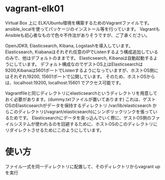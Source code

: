 # vagrant-elk01
Virtual Box 上に ELK/Ubuntu環境を構築するためのVagrantファイルです。
ansible_localを使ってパッケージのインストール等を行っています。
VagrantもAnsibleも初心者なもので色々不作法がありそうですが、ご了承ください。

OpenJDK9, Elasticsearch, Kibana, Logstashを導入しています。
Elasticsearch, Kiabanaはそれぞれ任意のIPでListenするよう構成追加しているのみで、他はデフォルトのままです。
Elasticsearch, Kibanaは自動起動するようにしています。
デフォルト構成なのでゲストOS上はElasticsearchは9200,Kibanaは5601ポートでListenするようになっていますが、ホストOS側にはそれぞれ19200, 15601ポートで公開しています。
そのため、ホストOSからは、localhost:19200, localhost:15601 でアクセス可能です。

Vagrantfileと同じディレクトリにelasticsearchというディレクトリを用意しておく必要があります。(dummy.txtファイルが置いてあります)
これは、ゲストOSのElasticsearchがデータを保持するディレクトリ /var/lib/elasticsearch からこのディレクトリ(/vagrant/elasticsearch)にシンボリックリンクを張っているためです。
Elasticsearchにデータを突っ込んでいく際に、ゲストOS側のファイルシステムが使われるのを回避するために、ホストOSのこのディレクトリにリダイレクトさせるためにこのようにしています。

# 使い方
ファイル一式を同一ディレクトリに配置して、そのディレクトリからvagrant upを実行

